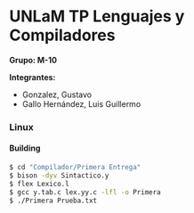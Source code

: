 # UNLaM TP Lenguajes y Compiladores
**Grupo: M-10**

**Integrantes:**

- Gonzalez, Gustavo
- Gallo Hernández, Luis Guillermo

### Linux

#### Building 

```sh
$ cd "Compilador/Primera Entrega"
$ bison -dyv Sintactico.y
$ flex Lexico.l
$ gcc y.tab.c lex.yy.c -lfl -o Primera
$ ./Primera Prueba.txt 
```
